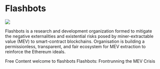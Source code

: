 # Flashbots
![](https://d33wubrfki0l68.cloudfront.net/ae8530415158fbbbbe17fb033855452f792606c7/fe19f/img/logo.png)

Flashbots is a research and development organization formed to mitigate the negative externalities and existential risks posed by miner-extractable value (MEV) to smart-contract blockchains. Organisation is building a permissionless, transparent, and fair ecosystem for MEV extraction to reinforce the Ethereum ideals.

<ResourceGroupTitle>Free Content</ResourceGroupTitle>
<BadgeLink badgeText='Read' colorScheme='yellow' href='https://docs.flashbots.net/'>welcome to flashbots</BadgeLink>
<BadgeLink badgeText='Read' colorScheme='yellow' href='https://medium.com/flashbots/frontrunning-the-mev-crisis-40629a613752'>Flashbots: Frontrunning the MEV Crisis</BadgeLink>
